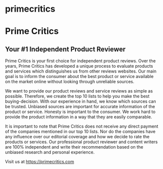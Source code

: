 # primecritics
<h1>Prime Critics</h1>
<h2>Your #1 Independent Product Reviewer</h2>

Prime Critics is your first choice for independent product reviews. Over the years, Prime Critics has developed a unique process to evaluate products and services which distinguishes us from other reviews websites. Our main goal is to inform the consumer about the best product or service available on the market online without looking through unreliable sources.

We want to provide our product reviews and service reviews as simple as possible. Therefore, we create the top 10 lists to help you make the best buying-decision. With our experience in hand, we know which sources can be trusted. Unbiased sources are important for accurate information of the product or service. Honesty is important to the consumer. We work hard to provide the product information in a way that they are easily comparable.

It is important to note that Prime Critics does not receive any direct payment of the companies mentioned in our top 10 lists. Nor do the companies have any influence over our editorial coverage and how we decide to rate the products or services. Our professional product reviewer and content writers are 100% independent and write their recommendation based on the unbiased research and personal experience.

Visit us at https://primecritics.com

